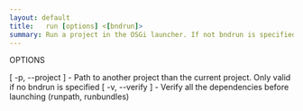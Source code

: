 ```yaml
---
layout: default
title:   run [options] <[bndrun]> 
summary: Run a project in the OSGi launcher. If not bndrun is specified, the current project is used for the run specification 
---
```



OPTIONS

   [ -p, --project <string> ] - Path to another project than the current
                                project. Only valid if no bndrun is specified
   [ -v, --verify ]           - Verify all the dependencies before launching
                                (runpath, runbundles)
